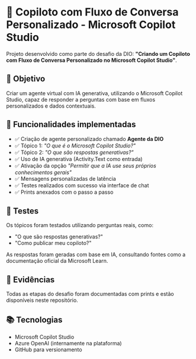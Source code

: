 # 🤖 Copiloto com Fluxo de Conversa Personalizado - Microsoft Copilot Studio

Projeto desenvolvido como parte do desafio da DIO: **"Criando um Copiloto com Fluxo de Conversa Personalizado no Microsoft Copilot Studio"**.

## 🧠 Objetivo

Criar um agente virtual com IA generativa, utilizando o Microsoft Copilot Studio, capaz de responder a perguntas com base em fluxos personalizados e dados contextuais.

## 🔧 Funcionalidades implementadas

- ✅ Criação de agente personalizado chamado **Agente da DIO**
- ✅ Tópico 1: *"O que é o Microsoft Copilot Studio?"*
- ✅ Tópico 2: *"O que são respostas generativas?"*
- ✅ Uso de IA generativa (Activity.Text como entrada)
- ✅ Ativação da opção *"Permitir que a IA use seus próprios conhecimentos gerais"*
- ✅ Mensagens personalizadas de latência
- ✅ Testes realizados com sucesso via interface de chat
- ✅ Prints anexados com o passo a passo

## 🧪 Testes

Os tópicos foram testados utilizando perguntas reais, como:

- "O que são respostas generativas?"
- "Como publicar meu copiloto?"

As respostas foram geradas com base em IA, consultando fontes como a documentação oficial da Microsoft Learn.

## 📸 Evidências

Todas as etapas do desafio foram documentadas com prints e estão disponíveis neste repositório.

## 📚 Tecnologias

- Microsoft Copilot Studio
- Azure OpenAI (internamente na plataforma)
- GitHub para versionamento

